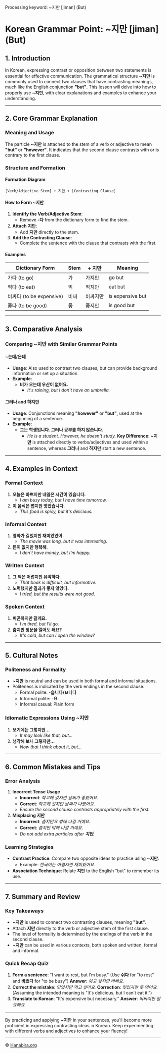 Processing keyword: ~지만 [jiman] (But)
# Korean Grammar Point: ~지만 [jiman] (But)

## 1. Introduction
In Korean, expressing contrast or opposition between two statements is essential for effective communication. The grammatical structure **~지만** is commonly used to connect two clauses that have contrasting meanings, much like the English conjunction **"but"**. This lesson will delve into how to properly use **~지만**, with clear explanations and examples to enhance your understanding.

---
## 2. Core Grammar Explanation
### Meaning and Usage
The particle **~지만** is attached to the stem of a verb or adjective to mean **"but"** or **"however"**. It indicates that the second clause contrasts with or is contrary to the first clause.
### Structure and Formation
#### Formation Diagram
```
[Verb/Adjective Stem] + 지만 + [Contrasting Clause]
```
#### How to Form **~지만**
1. **Identify the Verb/Adjective Stem**:
   - Remove **-다** from the dictionary form to find the stem.
2. **Attach** **지만**:
   - Add **지만** directly to the stem.
3. **Add the Contrasting Clause**:
   - Complete the sentence with the clause that contrasts with the first.
#### Examples
| Dictionary Form | Stem   | + 지만   | Meaning                |
|-----------------|--------|----------|------------------------|
| 가다 (to go)    | 가     | 가지만   | go but                 |
| 먹다 (to eat)   | 먹     | 먹지만   | eat but                |
| 비싸다 (to be expensive) | 비싸 | 비싸지만 | is expensive but       |
| 좋다 (to be good) | 좋   | 좋지만   | is good but            |
---
## 3. Comparative Analysis
### Comparing **~지만** with Similar Grammar Points
#### **~는데/은데**
- **Usage**: Also used to contrast two clauses, but can provide background information or set up a situation.
- **Example**:
  - **비가 오는데 우산이 없어요.**
    - *It's raining, but I don't have an umbrella.*
#### **그러나** and **하지만**
- **Usage**: Conjunctions meaning **"however"** or **"but"**, used at the beginning of a sentence.
- **Example**:
  - **그는 학생입니다. 그러나 공부를 하지 않습니다.**
    - *He is a student. However, he doesn't study.*
**Key Difference**: **~지만** is attached directly to verbs/adjectives and used within a sentence, whereas **그러나** and **하지만** start a new sentence.
---
## 4. Examples in Context
### Formal Context
1. **오늘은 바쁘지만 내일은 시간이 있습니다.**
   - *I am busy today, but I have time tomorrow.*
2. **이 음식은 맵지만 맛있습니다.**
   - *This food is spicy, but it's delicious.*
### Informal Context
1. **영화가 길었지만 재미있었어.**
   - *The movie was long, but it was interesting.*
2. **돈이 없지만 행복해.**
   - *I don't have money, but I'm happy.*
### Written Context
1. **그 책은 어렵지만 유익하다.**
   - *That book is difficult, but informative.*
2. **노력했지만 결과가 좋지 않았다.**
   - *I tried, but the results were not good.*
### Spoken Context
1. **피곤하지만 갈게요.**
   - *I'm tired, but I'll go.*
2. **춥지만 창문을 열어도 돼요?**
   - *It's cold, but can I open the window?*
---
## 5. Cultural Notes
### Politeness and Formality
- **~지만** is neutral and can be used in both formal and informal situations.
- Politeness is indicated by the verb endings in the second clause.
  - Formal polite: **-습니다/ㅂ니다**
  - Informal polite: **-요**
  - Informal casual: Plain form
### Idiomatic Expressions Using **~지만**
1. **보기에는 그렇지만...**
   - *It may look like that, but...*
2. **생각해 보니 그렇지만...**
   - *Now that I think about it, but...*
---
## 6. Common Mistakes and Tips
### Error Analysis
1. **Incorrect Tense Usage**
   - **Incorrect**: *학교에 갔지만 날씨가 좋았어요.*
   - **Correct**: *학교에 갔지만 날씨가 나빴어요.*
   - *Ensure the second clause contrasts appropriately with the first.*
2. **Misplacing **지만****
   - **Incorrect**: *춥지만요 밖에 나갈 거예요.*
   - **Correct**: *춥지만 밖에 나갈 거예요.*
   - *Do not add extra particles after **지만**.*
### Learning Strategies
- **Contrast Practice**: Compare two opposite ideas to practice using **~지만**.
  - Example: *한국어는 어렵지만 재미있어요.*
- **Association Technique**: Relate **지만** to the English "but" to remember its use.
---
## 7. Summary and Review
### Key Takeaways
- **~지만** is used to connect two contrasting clauses, meaning **"but"**.
- Attach **지만** directly to the verb or adjective stem of the first clause.
- The level of formality is determined by the endings of the verb in the second clause.
- **~지만** can be used in various contexts, both spoken and written, formal and informal.
### Quick Recap Quiz
1. **Form a sentence**: "I want to rest, but I'm busy." (Use **쉬다** for "to rest" and **바쁘다** for "to be busy")
   **Answer**: *쉬고 싶지만 바빠요.*
2. **Correct the mistake**: *맛있지만 먹고 싶어요.*
   **Correction**: *맛있지만 못 먹어요.* (Assuming the intended meaning is "It's delicious, but I can't eat it.")
3. **Translate to Korean**: "It's expensive but necessary."
   **Answer**: *비싸지만 필요해요.*
---
By practicing and applying **~지만** in your sentences, you'll become more proficient in expressing contrasting ideas in Korean. Keep experimenting with different verbs and adjectives to enhance your fluency!


---
© [Hanabira.org](https://hanabira.org)
